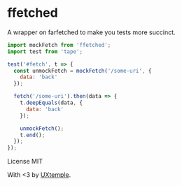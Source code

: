# ffetched

A wrapper on farfetched to make you tests more succinct.

```js
import mockFetch from 'ffetched';
import test from 'tape';

test('#fetch', t => {
  const unmockFetch = mockFetch('/some-uri', {
    data: 'back'
  });

  fetch('/some-uri').then(data => {
    t.deepEquals(data, {
      data: 'back'
    });

    unmockFetch();
    t.end();
  });
});
```

License MIT

With <3 by [UXtemple](https://uxtemple.com).
